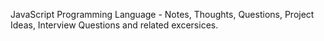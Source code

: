 JavaScript Programming Language - Notes, Thoughts, Questions, Project Ideas, Interview Questions and related excersices. 
